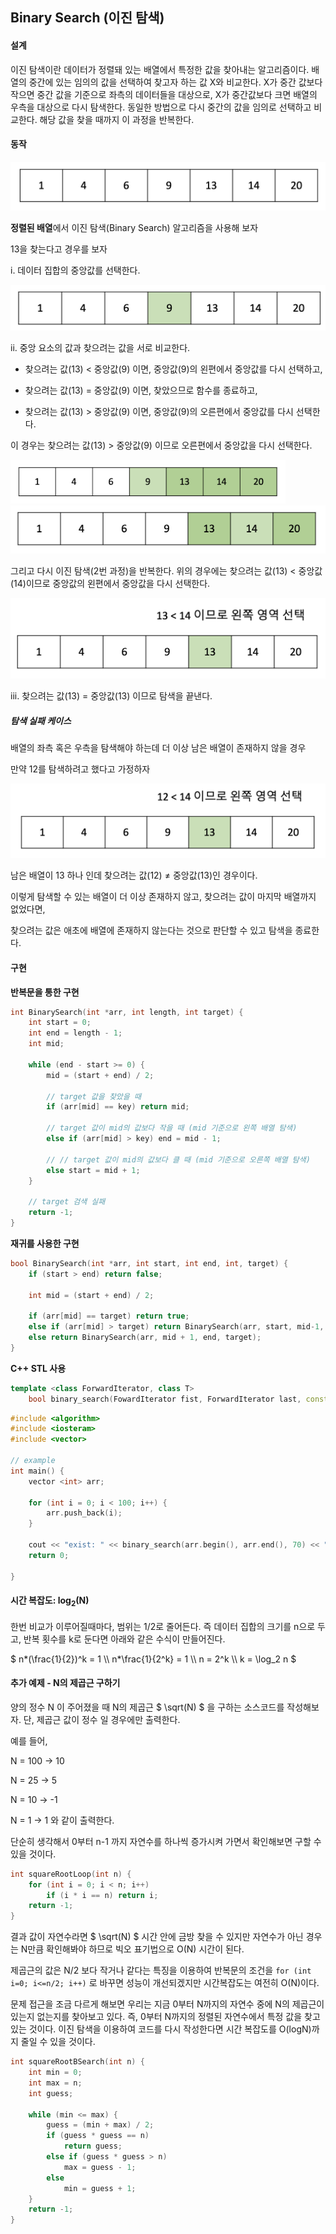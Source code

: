 ## Binary Search (이진 탐색)



#### 설계

이진 탐색이란 데이터가 정렬돼 있는 배열에서 특정한 값을 찾아내는 알고리즘이다. 배열의 중간에 있는 임의의 값을 선택하여 찾고자 하는 값 X와 비교한다. X가 중간 값보다 작으면 중간 값을 기준으로 좌측의 데이터들을 대상으로, X가 중간값보다 크면 배열의 우측을 대상으로 다시 탐색한다. 동일한 방법으로 다시 중간의 값을 임의로 선택하고 비교한다. 해당 값을 찾을 때까지 이 과정을 반복한다.





#### 동작

<img src="../images/image-20210812180440751.png" alt="image-20210812180440751" style="zoom:50%;" />

 **정렬된 배열**에서 이진 탐색(Binary Search) 알고리즘을 사용해 보자

13을 찾는다고 경우를 보자





i. 데이터 집합의 중앙값를 선택한다.

<img src="../images/image-20210812180510985.png" alt="image-20210812180510985" style="zoom:50%;" />



ii. 중앙 요소의 값과 찾으려는 값을 서로 비교한다.

- 찾으려는 값(13) < 중앙값(9) 이면, 중앙값(9)의 왼편에서 중앙값를 다시 선택하고, 
- 찾으려는 값(13) = 중앙값(9) 이면, 찾았으므로 함수를 종료하고,

- 찾으려는 값(13) > 중앙값(9) 이면, 중앙값(9)의 오른편에서 중앙값를 다시 선택한다.

  

이 경우는 찾으려는 값(13) > 중앙값(9) 이므로 오른편에서 중앙값을 다시 선택한다.

<img src="../images/image-20210812180859090.png" alt="image-20210812180859090" style="zoom: 43%;" />

<img src="../images/image-20210812180755666.png" alt="image-20210812180755666" style="zoom:50%;" />



그리고 다시 이진 탐색(2번 과정)을 반복한다. 위의 경우에는 찾으려는 값(13) < 중앙값(14)이므로 중앙값의 왼편에서 중앙값을 다시 선택한다.

<img src="../images/image-20210812180941974.png" alt="image-20210812180941974" style="zoom:50%;" />



iii. 찾으려는 값(13) = 중앙값(13) 이므로 탐색을 끝낸다.





##### 탐색 실패 케이스

배열의 좌측 혹은 우측을 탐색해야 하는데 더 이상 남은 배열이 존재하지 않을 경우

만약 12를 탐색하려고 했다고 가정하자

<img src="../images/image-20210812181941224.png" alt="image-20210812181941224" style="zoom:50%;" />

남은 배열이 13 하나 인데 찾으려는 값(12) $\not=$ 중앙값(13)인 경우이다.

이렇게 탐색할 수 있는 배열이 더 이상 존재하지 않고, 찾으려는 값이 마지막 배열까지 없었다면,

찾으려는 값은 애초에 배열에 존재하지 않는다는 것으로 판단할 수 있고 탐색을 종료한다.





#### 구현

**반복문을 통한 구현**

```c++
int BinarySearch(int *arr, int length, int target) {
    int start = 0;
    int end = length - 1;
    int mid;
    
    while (end - start >= 0) {
        mid = (start + end) / 2;
        
        // target 값을 찾았을 때
        if (arr[mid] == key) return mid;
        
        // target 값이 mid의 값보다 작을 때 (mid 기준으로 왼쪽 배열 탐색)
        else if (arr[mid] > key) end = mid - 1;
        
        // // target 값이 mid의 값보다 클 때 (mid 기준으로 오른쪽 배열 탐색)
        else start = mid + 1;
    }
    
    // target 검색 실패
    return -1;
}
```



**재귀를 사용한 구현**

```c++
bool BinarySearch(int *arr, int start, int end, int, target) {
    if (start > end) return false;
    
    int mid = (start + end) / 2;
    
    if (arr[mid] == target) return true;
    else if (arr[mid] > target) return BinarySearch(arr, start, mid-1, target);
    else return BinarySearch(arr, mid + 1, end, target);
}
```



**C++ STL 사용**

```c++
template <class ForwardIterator, class T>
	bool binary_search(FowardIterator fist, ForwardIterator last, const T& value);
```

```c++
#include <algorithm>
#include <iosteram>
#include <vector>

// example
int	main() {
    vector <int> arr;
    
    for (int i = 0; i < 100; i++) {
        arr.push_back(i);
    }
    
    cout << "exist: " << binary_search(arr.begin(), arr.end(), 70) << "\n";
    return 0;
    
}
```





#### 시간 복잡도: log<sub>2</sub>(N)

 한번 비교가 이루어질때마다, 범위는 1/2로 줄어든다. 즉 데이터 집합의 크기를 n으로 두고, 반복 횟수를 k로 둔다면 아래와 같은 수식이 만들어진다.

$ n*(\frac{1}{2})^k = 1 \\\ n\*\frac{1}{2^k} = 1 \\\ n = 2^k \\\ k = \log_2 n $







#### 추가 예제 - N의 제곱근 구하기

양의 정수 N 이 주어졌을 때 N의 제곱근  $ \sqrt(N) $ 을 구하는 소스코드를 작성해보자. 단, 제곱근 값이 정수 일 경우에만 출력한다.

예를 들어, 

N = 100 -> 10

N = 25 -> 5

N = 10 -> -1

N = 1 -> 1 와 같이 출력한다.



단순히 생각해서 0부터 n-1 까지 자연수를 하나씩 증가시켜 가면서 확인해보면 구할 수 있을 것이다.

```c++
int squareRootLoop(int n) {
    for (int i = 0; i < n; i++)
        if (i * i == n) return i;
    return -1;
}
```

결과 값이 자연수라면 $ \sqrt(N) $ 시간 안에 금방 찾을 수 있지만 자연수가 아닌 경우는 N만큼 확인해봐야 하므로 빅오 표기법으로 O(N) 시간이 된다.

제곱근의 값은 N/2 보다 작거나 같다는 특징을 이용하여 반복문의 조건을
`for (int i=0; i<=n/2; i++)` 로 바꾸면 성능이 개선되겠지만 시간복잡도는 여전히 O(N)이다.



문제 접근을 조금 다르게 해보면 우리는 지금 0부터 N까지의 자연수 중에 N의 제곱근이 있는지 없는지를 찾아보고 있다. 즉, 0부터 N까지의 정렬된 자연수에서 특정 값을 찾고 있는 것이다. 이진 탐색을 이용하여 코드를 다시 작성한다면 시간 복잡도를 O(logN)까지 줄일 수 있을 것이다.

```c++
int squareRootBSearch(int n) {
    int min = 0;
    int max = n;
    int guess;

    while (min <= max) {
        guess = (min + max) / 2;
        if (guess * guess == n)
            return guess;
        else if (guess * guess > n)
            max = guess - 1;
        else
            min = guess + 1;
    }
    return -1;
}
```

